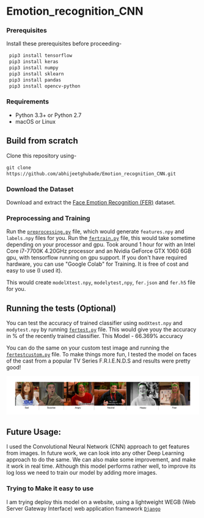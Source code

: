 # Emotion_recognition_CNN
###
### Prerequisites
Install these prerequisites before proceeding-
```
 pip3 install tensorflow
 pip3 install keras
 pip3 install numpy
 pip3 install sklearn
 pip3 install pandas
 pip3 install opencv-python
```
###
### Requirements

- Python 3.3+ or Python 2.7
- macOS or Linux 

## Build from scratch

Clone this repository using-
```
git clone https://github.com/abhijeetghubade/Emotion_recognition_CNN.git
```

### Download the Dataset
Download and extract the [Face Emotion Recognition (FER)](https://drive.google.com/open?id=12LH4RkgIrZ7Vbk8VQU22XQ-4AlS2fwfE) dataset.

### Preprocessing and Training

Run the [`preprocessing.py`](https://github.com/abhijeetghubade/Facial_Emotion_recognition_CNN/blob/master/preprocessing.py) file, which would generate `features.npy` and `labels.npy` files for you.
Run the [`fertrain.py`](https://github.com/abhijeetghubade/Facial_Emotion_recognition_CNN/blob/master/fertrain.py) file,  this would take sometime depending on your processor and gpu. Took around 1 hour for with an Intel Core i7-7700K 4.20GHz processor and an Nvidia GeForce GTX 1060 6GB gpu, with tensorflow running on gpu support. If you don't have required hardware, you can use "Google Colab" for Training. It is free of cost and easy to use (I used it).

This would create `modelXtest.npy`, `modelytest,npy`, `fer.json` and `fer.h5` file for you.

## Running the tests (Optional)

You can test the accuracy of trained classifier using `modXtest.npy` and `modytest.npy` by running [`fertest.py`](https://github.com/abhijeetghubade/Facial_Emotion_recognition_CNN/blob/master/fertest.py) file. This would give youy the accuracy in % of the recently trained classifier.
This Model -  66.369% accuracy

You can do the same on your custom test image and running the [`fertestcustom.py`](https://github.com/abhijeetghubade/Facial_Emotion_recognition_CNN/blob/master/fertestcustom.py) file. To make things more fun, I tested the model on faces of the cast from a popular TV Series F.R.I.E.N.D.S and results were pretty good!

![](https://github.com/abhijeetghubade/Emotion_recognition_CNN/blob/master/combined%20results.png)

## Future Usage:
I used the Convolutional Neural Network (CNN) approach to get features from images. In future work, we can look into any other Deep Learning approach to do the same. We can also make some improvement, and make it work in real time.
Although this model performs rather well, to improve its log loss we need to train our model by adding more images.

### Trying to Make it easy to use
I am trying deploy this model on a website, using a lightweight WEGB (Web Server Gateway Interface) web application framework [`Django`](https://www.djangoproject.com/)


